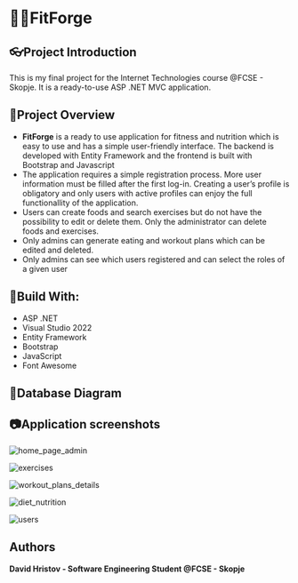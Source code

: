 # 🏋🏻FitForge

## 👓Project Introduction
This is my final project for the Internet Technologies course @FCSE - Skopje. It is a ready-to-use ASP .NET MVC application.

## 📝Project Overview

* **FitForge** is a ready to use application for fitness and nutrition which is easy to use and has a simple user-friendly interface. The backend is developed with Entity Framework and the frontend is built with Bootstrap and Javascript
* The application requires a simple registration process. More user information must be filled after the first log-in. Creating a user’s profile is obligatory and only users with active profiles can enjoy the full functionallity of the application.
* Users can create foods and search exercises but do not have the possibility to edit or delete them. Only the administrator can delete foods and exercises.
* Only admins can generate eating and workout plans which can be edited and deleted.
* Only admins can see which users registered and can select the roles of a given user

## 🔨Build With:

* ASP .NET
* Visual Studio 2022
* Entity Framework
* Bootstrap
* JavaScript
* Font Awesome

## 🔑Database Diagram


## 📷Application screenshots
![home_page_admin](https://github.com/user-attachments/assets/82751270-6105-4409-bcc8-8a6bc7932df0)

![exercises](https://github.com/user-attachments/assets/57f64884-cdd0-4b78-a4bb-b759a65d2adc)

![workout_plans_details](https://github.com/user-attachments/assets/710cb820-e570-41e3-97bb-7fd273311ad4)

![diet_nutrition](https://github.com/user-attachments/assets/1b031ee6-891f-4c2b-b4d5-b0897ddfd0c1)

![users](https://github.com/user-attachments/assets/e35c729d-2bc4-4eb1-a5d9-9013b463e071)

## Authors

**David Hristov - Software Engineering Student @FCSE - Skopje**



